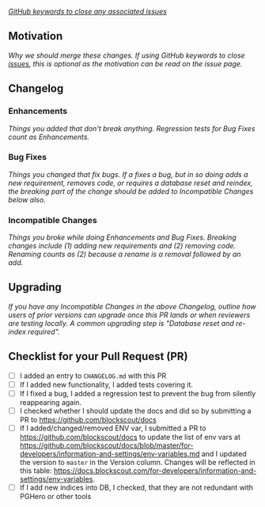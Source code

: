 *[GitHub keywords to close any associated issues](https://blog.github.com/2013-05-14-closing-issues-via-pull-requests/)*

## Motivation

*Why we should merge these changes.  If using GitHub keywords to close [issues](https://github.com/poanetwork/blockscout/issues), this is optional as the motivation can be read on the issue page.*

## Changelog

### Enhancements
*Things you added that don't break anything.  Regression tests for Bug Fixes count as Enhancements.*

### Bug Fixes
*Things you changed that fix bugs.  If a fixes a bug, but in so doing adds a new requirement, removes code, or requires a database reset and reindex, the breaking part of the change should be added to Incompatible Changes below also.*

### Incompatible Changes
*Things you broke while doing Enhancements and Bug Fixes.  Breaking changes include (1) adding new requirements and (2) removing code.  Renaming counts as (2) because a rename is a removal followed by an add.*

## Upgrading

*If you have any Incompatible Changes in the above Changelog, outline how users of prior versions can upgrade once this PR lands or when reviewers are testing locally.  A common upgrading step is "Database reset and re-index required".*

## Checklist for your Pull Request (PR)

  - [ ] I added an entry to `CHANGELOG.md` with this PR
  - [ ] If I added new functionality, I added tests covering it.
  - [ ] If I fixed a bug, I added a regression test to prevent the bug from silently reappearing again.
  - [ ] I checked whether I should update the docs and did so by submitting a PR to https://github.com/blockscout/docs
  - [ ] If I added/changed/removed ENV var, I submitted a PR to https://github.com/blockscout/docs to update the list of env vars at https://github.com/blockscout/docs/blob/master/for-developers/information-and-settings/env-variables.md and I updated the version to `master` in the Version column. Changes will be reflected in this table: https://docs.blockscout.com/for-developers/information-and-settings/env-variables. 
  - [ ] If I add new indices into DB, I checked, that they are not redundant with PGHero or other tools
